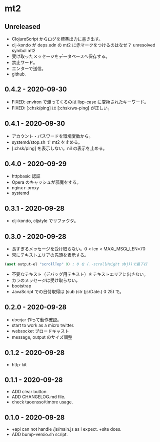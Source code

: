 # mt2

## Unreleased
* ClojureScript からログを標準出力に書き出す。
* clj-kondo が deps.edn の mt2 に赤マークをつけるのはなぜ？
  unresolved symbol mt2
* 受け取ったメッセージをデータベースへ保存する。
* 禁止ワード。
* エンターで送信。
* github.

## 0.4.2 - 2020-09-30
* FIXED: environ で渡ってくるのは lisp-case に変換されたキーワード。
* FIXED: [:chsk/ping] は [:chsk/ws-ping] が正しい。


## 0.4.1 - 2020-09-30
* アカウント・パスワードを環境変数から。
* systemd/stop.sh で mt2 を止める。
* [:chsk/ping] を表示しない。nil の表示を止める。


## 0.4.0 - 2020-09-29
* httpbasic 認証
* Opera のキャッシュが邪魔をする。
* nginx r-proxy
* systemd


## 0.3.1 - 2020-09-28
* clj-kondo, cljstyle でリファクタ。


## 0.3.0 - 2020-09-28
* 長すぎるメッセージを受け取らない。0 &lt; len &lt; MAXi\_MSGi\_LEN=70
* 常にテキストエリアの先頭を表示する。

```clj
(aset output-el "scrollTop" 0) ; 0 を (.-scrollHeight obj))で最下行
```
* 不要なテキスト（デバッグ用テキスト）をテキストエリアに出さない。
* カラのメッセージは受け取らない。
* bootstrap
* JavaScript での日付取得は (sub (str (js/Date.) 0 25) で。


## 0.2.0 - 2020-09-28
* uberjar 作って動作確認。
* start to work as a micro twitter.
* websocket ブロードキャスト
* message, output のサイズ調整


## 0.1.2 - 2020-09-28
* http-kit


## 0.1.1 - 2020-09-28
* ADD clear button.
* ADD CHANGELOG.md file.
* check taoensso/timbre usage.


## 0.1.0 - 2020-09-28
* +api can not handle /js/main.js as I expect. +site does.
* ADD bump-versio.sh script.
